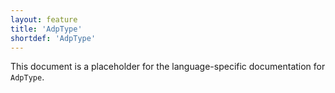 ```yaml
---
layout: feature
title: 'AdpType'
shortdef: 'AdpType'
---
```


This document is a placeholder for the language-specific documentation
for `AdpType`.
